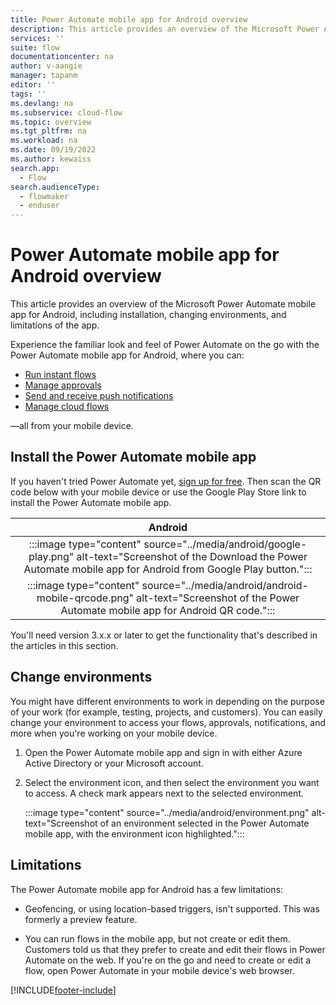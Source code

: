 ```yaml
---
title: Power Automate mobile app for Android overview
description: This article provides an overview of the Microsoft Power Automate mobile app for Android, including installation, changing environments, and limitations of the app.
services: ''
suite: flow
documentationcenter: na
author: v-aangie
manager: tapanm
editor: ''
tags: ''
ms.devlang: na
ms.subservice: cloud-flow
ms.topic: overview
ms.tgt_pltfrm: na
ms.workload: na
ms.date: 09/19/2022
ms.author: kewaiss
search.app: 
  - Flow
search.audienceType: 
  - flowmaker
  - enduser
---
```


# Power Automate mobile app for Android overview

This article provides an overview of the Microsoft Power Automate mobile app for Android, including installation, changing environments, and limitations of the app.

Experience the familiar look and feel of Power Automate on the go with the Power Automate mobile app for Android, where you can:

- [Run instant flows](run-instant-flows.md)
- [Manage approvals](manage-approvals.md)
- [Send and receive push notifications](send-receive-push.md)
- [Manage cloud flows](manage-cloud-flows.md)

&mdash;all from your mobile device.

## Install the Power Automate mobile app

If you haven't tried Power Automate yet, [sign up for free](../sign-up-sign-in.md). Then scan the QR code below with your mobile device or use the Google Play Store link to install the Power Automate mobile app.

| Android |
| :---:   |
| :::image type="content" source="../media/android/google-play.png" alt-text="Screenshot of the Download the Power Automate mobile app for Android from Google Play button.":::  |
| :::image type="content" source="../media/android/android-mobile-qrcode.png" alt-text="Screenshot of the Power Automate mobile app for Android QR code.":::  |

You'll need version 3.x.x or later to get the functionality that's described in the articles in this section.

## Change environments

You might have different environments to work in depending on the purpose of your work (for example, testing, projects, and customers). You can easily change your environment to access your flows, approvals, notifications, and more when you're working on your mobile device.

1. Open the Power Automate mobile app and sign in with either Azure Active Directory or your Microsoft account.

1. Select the environment icon, and then select the environment you want to access. A check mark appears next to the selected environment.

    :::image type="content" source="../media/android/environment.png" alt-text="Screenshot of an environment selected in the Power Automate mobile app, with the environment icon highlighted.":::

## Limitations

The Power Automate mobile app for Android has a few limitations:

- Geofencing, or using location-based triggers, isn't supported. This was formerly a preview feature.

- You can run flows in the mobile app, but not create or edit them. Customers told us that they prefer to create and edit their flows in Power Automate on the web. If you're on the go and need to create or edit a flow, open Power Automate in your mobile device's web browser.

[!INCLUDE[footer-include](../includes/footer-banner.md)]
